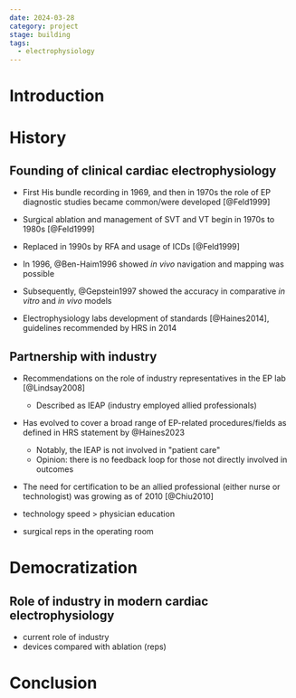 ```yaml
---
date: 2024-03-28
category: project
stage: building
tags:
  - electrophysiology
---
```


# Introduction

# History

## Founding of clinical cardiac electrophysiology

- First His bundle recording in 1969, and then in 1970s the role of EP diagnostic studies became common/were developed [@Feld1999] 
- Surgical ablation and management of SVT and VT begin in 1970s to 1980s [@Feld1999]
- Replaced in 1990s by RFA and usage of ICDs [@Feld1999]


- In 1996, @Ben-Haim1996 showed *in vivo* navigation and mapping was possible
- Subsequently, @Gepstein1997 showed the accuracy in comparative *in vitro* and *in vivo* models 
- Electrophysiology labs development of standards [@Haines2014], guidelines recommended by HRS in 2014

## Partnership with industry

- Recommendations on the role of industry representatives in the EP lab [@Lindsay2008]
	- Described as IEAP (industry employed allied professionals)
- Has evolved to cover a broad range of EP-related procedures/fields as defined in HRS statement by @Haines2023
	- Notably, the IEAP is not involved in "patient care"
	- Opinion: there is no feedback loop for those not directly involved in outcomes
- The need for certification to be an allied professional (either nurse or technologist) was growing as of 2010 [@Chiu2010]

- technology speed > physician education
- surgical reps in the operating room

# Democratization

## Role of industry in modern cardiac electrophysiology

- current role of industry
- devices compared with ablation (reps)

# Conclusion